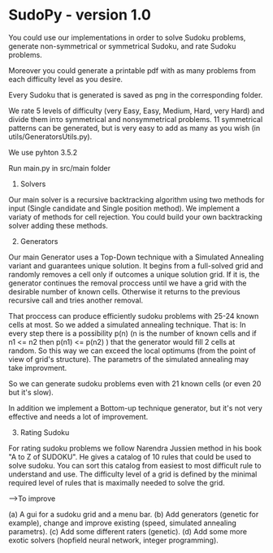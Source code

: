 # SudoPy - version 1.0

You could use our implementations in order to solve Sudoku problems, generate non-symmetrical or symmetrical Sudoku, and rate Sudoku problems.

Moreover you could generate a printable pdf with as many problems from each difficulty level as you desire.

Every Sudoku that is generated is saved as png in the corresponding folder.

We rate 5 levels of difficulty (very Easy, Easy, Medium, Hard, very Hard) and divide them inτο symmetrical and nonsymmetrical problems. 11 symmetrical patterns can be generated, but is very easy to add as many as you wish (in utils/GeneratorsUtils.py).

We use pyhton 3.5.2

Run main.py in src/main folder


1. Solvers

Our main solver is a recursive backtracking algorithm using two methods for input (Single candidate and Single position method). We implement a variaty of methods for cell rejection. You could build your own backtracking solver adding these methods.


2. Generators

Our main Generator uses a Top-Down technique with a Simulated Annealing variant and guarantees unique solution. It begins from a full-solved grid and randomly removes a cell only if outcomes a unique solution grid. If it is, the generator continues the removal proccess until we have a grid with the desirable number of known cells. Otherwise it returns to the previous recursive call and tries another removal.

That proccess can produce efficiently sudoku problems with 25-24 known cells at most. So we added a simulated annealing technique. That is: In every step there is a possibility p(n) (n is the number of known cells and if n1 <= n2 then p(n1) <= p(n2) ) that the generator would fill 2 cells at random. So this way we can exceed the local optimums (from the point of view of grid's structure). The parametrs of the simulated annealing may take improvment.

So we can generate sudoku problems even with 21 known cells (or even 20 but it's slow).

In addition we implement a Bottom-up technique generator, but it's not very effective and needs a lot of improvement.


3. Rating Sudoku

For rating sudoku problems we follow Narendra Jussien method in his book "A to Z of SUDOKU". He gives a catalog of 10 rules that could be used to solve sudoku. You can sort this catalog from easiest to most difficult rule to understand and use. The difficulty level of a grid is defined by the  minimal required level of rules that is maximally needed to solve the grid.


-->To improve

(a) A gui for a sudoku grid and a menu bar. 
(b) Add generators (genetic for example), change and improve existing (speed, simulated annealing parametrs). 
(c) Add some different raters (genetic). 
(d) Add some more exotic solvers (hopfield neural network, integer programming).

